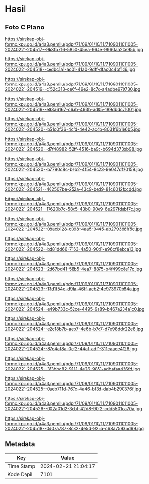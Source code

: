 # Hasil

## Foto C Plano

https://sirekap-obj-formc.kpu.go.id/a4a3/pemilu/pdpr/71/09/01/10/11/7109011011005-20240221-204517--9b3fb716-58b0-45ea-964e-9960aa23e95b.jpg

https://sirekap-obj-formc.kpu.go.id/a4a3/pemilu/pdpr/71/09/01/10/11/7109011011005-20240221-204518--cedbc1a1-ac01-41a0-9dff-dfac0c4bf1d6.jpg

https://sirekap-obj-formc.kpu.go.id/a4a3/pemilu/pdpr/71/09/01/10/11/7109011011005-20240221-204519--c152c313-ce6f-49e2-8c7c-a4adbe979730.jpg

https://sirekap-obj-formc.kpu.go.id/a4a3/pemilu/pdpr/71/09/01/10/11/7109011011005-20240221-204519--e93a6167-c6ab-493b-ad05-189dbdc71001.jpg

https://sirekap-obj-formc.kpu.go.id/a4a3/pemilu/pdpr/71/09/01/10/11/7109011011005-20240221-204520--b51c0f36-4cfd-4e42-ac4b-8031f6b166b5.jpg

https://sirekap-obj-formc.kpu.go.id/a4a3/pemilu/pdpr/71/09/01/10/11/7109011011005-20240221-204520--d7f48982-52ff-4516-ba9c-b694d373bb98.jpg

https://sirekap-obj-formc.kpu.go.id/a4a3/pemilu/pdpr/71/09/01/10/11/7109011011005-20240221-204520--b7790c8c-beb2-4f54-8c23-9e047df20159.jpg

https://sirekap-obj-formc.kpu.go.id/a4a3/pemilu/pdpr/71/09/01/10/11/7109011011005-20240221-204521--462507be-252a-43c9-bed9-81c6012fccdd.jpg

https://sirekap-obj-formc.kpu.go.id/a4a3/pemilu/pdpr/71/09/01/10/11/7109011011005-20240221-204521--17620b7c-58c5-43b0-90e9-6e297fdabf7c.jpg

https://sirekap-obj-formc.kpu.go.id/a4a3/pemilu/pdpr/71/09/01/10/11/7109011011005-20240221-204522--08acb128-c098-4aa5-9445-ab279368ff5c.jpg

https://sirekap-obj-formc.kpu.go.id/a4a3/pemilu/pdpr/71/09/01/10/11/7109011011005-20240221-204522--bd81dd66-7163-4a50-90d1-e96cf8ebca13.jpg

https://sirekap-obj-formc.kpu.go.id/a4a3/pemilu/pdpr/71/09/01/10/11/7109011011005-20240221-204523--2d67bd41-58b5-4ea7-8875-b4f499c8e17c.jpg

https://sirekap-obj-formc.kpu.go.id/a4a3/pemilu/pdpr/71/09/01/10/11/7109011011005-20240221-204523--13d1f54e-d9fa-46ff-acb2-4e973970b84a.jpg

https://sirekap-obj-formc.kpu.go.id/a4a3/pemilu/pdpr/71/09/01/10/11/7109011011005-20240221-204524--e49b733c-52ce-4495-9a89-b467a234a1c0.jpg

https://sirekap-obj-formc.kpu.go.id/a4a3/pemilu/pdpr/71/09/01/10/11/7109011011005-20240221-204524--e2c18b7b-aeb7-4e6b-b7c7-d7e98ddc22e8.jpg

https://sirekap-obj-formc.kpu.go.id/a4a3/pemilu/pdpr/71/09/01/10/11/7109011011005-20240221-204524--87e4af8a-0cf2-44af-adf1-311caaee4126.jpg

https://sirekap-obj-formc.kpu.go.id/a4a3/pemilu/pdpr/71/09/01/10/11/7109011011005-20240221-204525--3f3bbc82-9141-4e26-9851-adbafaa426fd.jpg

https://sirekap-obj-formc.kpu.go.id/a4a3/pemilu/pdpr/71/09/01/10/11/7109011011005-20240221-204525--0aeb711d-767c-4a46-bf3d-dab4b290376f.jpg

https://sirekap-obj-formc.kpu.go.id/a4a3/pemilu/pdpr/71/09/01/10/11/7109011011005-20240221-204526--002a01d2-3ebf-42d8-90f2-cdd5501da70a.jpg

https://sirekap-obj-formc.kpu.go.id/a4a3/pemilu/pdpr/71/09/01/10/11/7109011011005-20240221-204518--0d07a787-8c82-4e5d-925a-c68a75985d99.jpg


## Metadata

| Key        | Value               |
| ---------- | ------------------- |
| Time Stamp | 2024-02-21 21:04:17 |
| Kode Dapil | 7101                |



